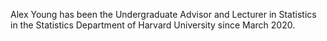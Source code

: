 

Alex Young has been the Undergraduate Advisor and Lecturer in Statistics in the Statistics Department of Harvard University since March 2020. 

